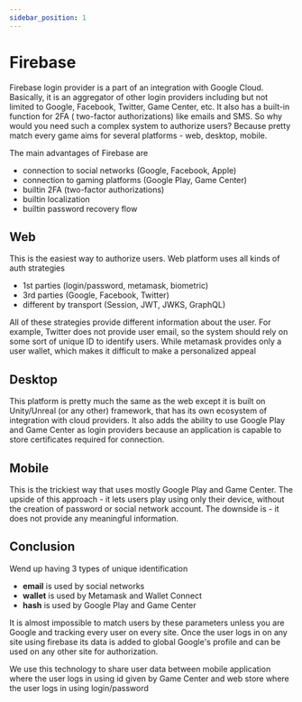 ```yaml
---
sidebar_position: 1
---
```


# Firebase

Firebase login provider is a part of an integration with Google Cloud. Basically, it is an aggregator of other login providers
including but not limited to Google, Facebook, Twitter, Game Center, etc. It also has a built-in function for 2FA (
two-factor authorizations) like emails and SMS. So why would you need such a complex system to authorize users? Because
pretty match every game aims for several platforms - web, desktop, mobile.

The main advantages of Firebase are
- connection to social networks (Google, Facebook, Apple)
- connection to gaming platforms (Google Play, Game Center)
- builtin 2FA (two-factor authorizations)
- builtin localization
- builtin password recovery flow

## Web

This is the easiest way to authorize users. Web platform uses all kinds of auth strategies

- 1st parties (login/password, metamask, biometric)
- 3rd parties (Google, Facebook, Twitter)
- different by transport (Session, JWT, JWKS, GraphQL)

All of these strategies provide different information about the user. For example, Twitter does not provide user email, so
the system should rely on some sort of unique ID to identify users. While metamask provides only a user wallet, which makes it
difficult to make a personalized appeal

## Desktop

This platform is pretty much the same as the web except it is built on Unity/Unreal (or any other) framework, that has its own
ecosystem of integration with cloud providers. It also adds the ability to use Google Play and Game Center as login providers
because an application is capable to store certificates required for connection.

## Mobile

This is the trickiest way that uses mostly Google Play and Game Center. The upside of this approach - it lets users play
using only their device, without the creation of password or social network account. The downside is - it does not provide
any meaningful information.

## Conclusion

Wend up having 3 types of unique identification

- **email** is used by social networks
- **wallet** is used by Metamask and Wallet Connect
- **hash** is used by Google Play and Game Center

It is almost impossible to match users by these parameters unless you are Google and tracking every user on every site.
Once the user logs in on any site using firebase its data is added to global Google's profile and can be used on any other
site for authorization.

We use this technology to share user data between mobile application where the user logs in using id given by Game Center
and web store where the user logs in using login/password

